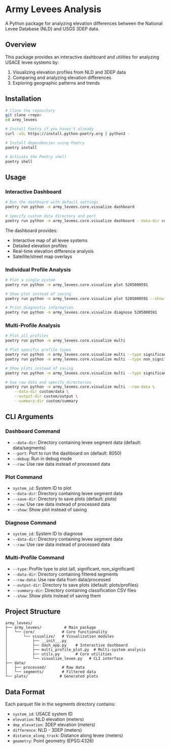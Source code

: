# Army Levees Analysis

A Python package for analyzing elevation differences between the National Levee Database (NLD) and USGS 3DEP data.

## Overview

This package provides an interactive dashboard and utilities for analyzing USACE levee systems by:
1. Visualizing elevation profiles from NLD and 3DEP data
2. Comparing and analyzing elevation differences
3. Exploring geographic patterns and trends

## Installation

```bash
# Clone the repository
git clone <repo>
cd army_levees

# Install Poetry if you haven't already
curl -sSL https://install.python-poetry.org | python3 -

# Install dependencies using Poetry
poetry install

# Activate the Poetry shell
poetry shell
```

## Usage

### Interactive Dashboard
```bash
# Run the dashboard with default settings
poetry run python -m army_levees.core.visualize dashboard

# Specify custom data directory and port
poetry run python -m army_levees.core.visualize dashboard --data-dir custom/data/path --port 8040
```

The dashboard provides:
- Interactive map of all levee systems
- Detailed elevation profiles
- Real-time elevation difference analysis
- Satellite/street map overlays

### Individual Profile Analysis
```bash
# Plot a single system
poetry run python -m army_levees.core.visualize plot 5205000591

# Show plot instead of saving
poetry run python -m army_levees.core.visualize plot 5205000591 --show

# Print diagnostic information
poetry run python -m army_levees.core.visualize diagnose 5205000591
```

### Multi-Profile Analysis
```bash
# Plot all profiles
poetry run python -m army_levees.core.visualize multi

# Plot specific profile types
poetry run python -m army_levees.core.visualize multi --type significant
poetry run python -m army_levees.core.visualize multi --type non_significant

# Show plots instead of saving
poetry run python -m army_levees.core.visualize multi --type significant --show

# Use raw data and specify directories
poetry run python -m army_levees.core.visualize multi --raw-data \
    --data-dir custom/data \
    --output-dir custom/output \
    --summary-dir custom/summary
```

## CLI Arguments

### Dashboard Command
- `--data-dir`: Directory containing levee segment data (default: data/segments)
- `--port`: Port to run the dashboard on (default: 8050)
- `--debug`: Run in debug mode
- `--raw`: Use raw data instead of processed data

### Plot Command
- `system_id`: System ID to plot
- `--data-dir`: Directory containing levee segment data
- `--save-dir`: Directory to save plots (default: plots)
- `--raw`: Use raw data instead of processed data
- `--show`: Show plot instead of saving

### Diagnose Command
- `system_id`: System ID to diagnose
- `--data-dir`: Directory containing levee segment data
- `--raw`: Use raw data instead of processed data

### Multi-Profile Command
- `--type`: Profile type to plot (all, significant, non_significant)
- `--data-dir`: Directory containing filtered segments
- `--raw-data`: Use raw data from data/processed
- `--output-dir`: Directory to save plots (default: plots/profiles)
- `--summary-dir`: Directory containing classification CSV files
- `--show`: Show plots instead of saving them

## Project Structure

```
army_levees/
├── army_levees/          # Main package
│   └── core/            # Core functionality
│       └── visualize/   # Visualization modules
│           ├── __init__.py
│           ├── dash_app.py    # Interactive dashboard
│           ├── multi_profile_plot.py  # Multi-system analysis
│           ├── utils.py       # Core utilities
│           └── visualize_levee.py   # CLI interface
├── data/
│   ├── processed/       # Raw data
│   └── segments/        # Filtered data
└── plots/              # Generated plots
```

## Data Format

Each parquet file in the segments directory contains:
- `system_id`: USACE system ID
- `elevation`: NLD elevation (meters)
- `dep_elevation`: 3DEP elevation (meters)
- `difference`: NLD - 3DEP (meters)
- `distance_along_track`: Distance along levee (meters)
- `geometry`: Point geometry (EPSG:4326)
